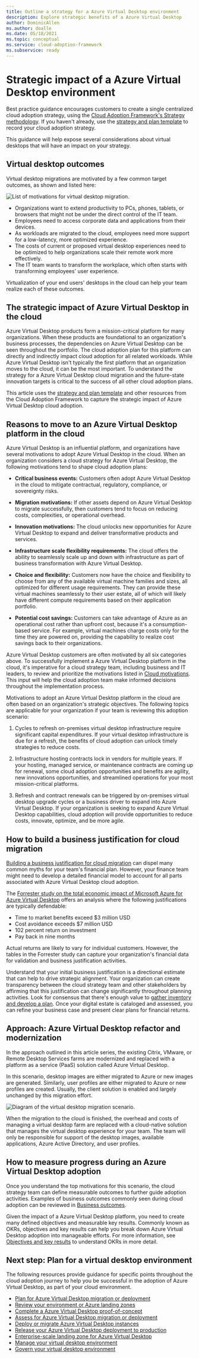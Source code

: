 ```yaml
---
title: Outline a strategy for a Azure Virtual Desktop environment
description: Explore strategic benefits of a Azure Virtual Desktop
author: DominicAllen
ms.author: doalle
ms.date: 05/18/2021
ms.topic: conceptual
ms.service: cloud-adoption-framework
ms.subservice: ready
---
```


# Strategic impact of a Azure Virtual Desktop environment

Best practice guidance encourages customers to create a single centralized cloud adoption strategy, using the [Cloud Adoption Framework's Strategy methodology](../../strategy/index.md). If you haven't already, use the [strategy and plan template](https://raw.githubusercontent.com/microsoft/CloudAdoptionFramework/master/plan/cloud-adoption-framework-strategy-and-plan-template.docx) to record your cloud adoption strategy.

This guidance will help expose several considerations about virtual desktops that will have an impact on your strategy.

## Virtual desktop outcomes

Virtual desktop migrations are motivated by a few common target outcomes, as shown and listed here:

![List of motivations for virtual desktop migration.](../../_images/migrate/wvd/motivations.png)

- Organizations want to extend productivity to PCs, phones, tablets, or browsers that might not be under the direct control of the IT team.
- Employees need to access corporate data and applications from their devices.
- As workloads are migrated to the cloud, employees need more support for a low-latency, more optimized experience.
- The costs of current or proposed virtual desktop experiences need to be optimized to help organizations scale their remote work more effectively.
- The IT team wants to transform the workplace, which often starts with transforming employees' user experience.

Virtualization of your end users' desktops in the cloud can help your team realize each of these outcomes.

## The strategic impact of Azure Virtual Desktop in the cloud

Azure Virtual Desktop products form a mission-critical platform for many organizations. When these products are foundational to an organization's business processes, the dependencies on Azure Virtual Desktop can be seen throughout the portfolio. The cloud adoption plan for this platform can directly and indirectly impact cloud adoption for all related workloads. While Azure Virtual Desktop isn't typically the first platform that an organization moves to the cloud, it can be the most important. To understand the strategy for a Azure Virtual Desktop cloud migration and the future-state innovation targets is critical to the success of all other cloud adoption plans.

This article uses the [strategy and plan template](https://raw.githubusercontent.com/microsoft/CloudAdoptionFramework/master/plan/cloud-adoption-framework-strategy-and-plan-template.docx) and other resources from the Cloud Adoption Framework to capture the strategic impact of Azure Virtual Desktop cloud adoption.

## Reasons to move to an Azure Virtual Desktop platform in the cloud

Azure Virtual Desktop is an influential platform, and organizations have several motivations to adopt Azure Virtual Desktop in the cloud. When an organization considers a cloud strategy for Azure Virtual Desktop, the following motivations tend to shape cloud adoption plans:

- **Critical business events:** Customers often adopt Azure Virtual Desktop in the cloud to mitigate contractual, regulatory, compliance, or sovereignty risks.

- **Migration motivations:** If other assets depend on Azure Virtual Desktop to migrate successfully, then customers tend to focus on reducing costs, complexities, or operational overhead.

- **Innovation motivations:** The cloud unlocks new opportunities for Azure Virtual Desktop to expand and deliver transformative products and services.

- **Infrastructure scale flexibility requirements:** The cloud offers the ability to seamlessly scale up and down with infrastructure as part of business transformation with Azure Virtual Desktop.

- **Choice and flexibility:** Customers now have the choice and flexibility to choose from any of the available virtual machine families and sizes, all optimized for different usage requirements. They can provide these virtual machines seamlessly to their user estate, all of which will likely have different compute requirements based on their application portfolio.

- **Potential cost savings:** Customers can take advantage of Azure as an operational cost rather than upfront cost, because it's a consumption-based service. For example, virtual machines charge costs only for the time they are powered on, providing the capability to realize cost savings back to their organizations.

Azure Virtual Desktop customers are often motivated by all six categories above. To successfully implement a Azure Virtual Desktop platform in the cloud, it's imperative for a cloud strategy team, including business and IT leaders, to review and prioritize the motivations listed in [Cloud motivations](../../strategy/motivations.md). This input will help the cloud adoption team make informed decisions throughout the implementation process.

Motivations to adopt an Azure Virtual Desktop platform in the cloud are often based on an organization's strategic objectives. The following topics are applicable for your organization if your team is reviewing this adoption scenario:

1. Cycles to refresh on-premises virtual desktop infrastructure require significant capital expenditures. If your virtual desktop infrastructure is due for a refresh, the benefits of cloud adoption can unlock timely strategies to reduce costs.

2. Infrastructure hosting contracts lock in vendors for multiple years. If your hosting, managed service, or maintenance contracts are coming up for renewal, some cloud adoption opportunities and benefits are agility, new innovations opportunities, and streamlined operations for your most mission-critical platforms.

3. Refresh and contract renewals can be triggered by on-premises virtual desktop upgrade cycles or a business driver to expand into Azure Virtual Desktop. If your organization is seeking to expand Azure Virtual Desktop capabilities, cloud adoption will provide opportunities to reduce costs, innovate, optimize, and be more agile.

## How to build a business justification for cloud migration

[Building a business justification for cloud migration](../../strategy/cloud-migration-business-case.md) can dispel many common myths for your team's financial plan. However, your finance team might need to develop a detailed financial model to account for all parts associated with Azure Virtual Desktop cloud adoption.

The [Forrester study on the total economic impact of Microsoft Azure for Azure Virtual Desktop](https://azure.microsoft.com/resources/the-total-economic-impact-of-microsoft-windows-virtual-desktop-a-commissioned-study-conducted-by-forrester-consulting/) offers an analysis where the following justifications are typically defendable:

- Time to market benefits exceed $3 million USD
- Cost avoidance exceeds $7 million USD
- 102 percent return on investment
- Pay back in nine months

Actual returns are likely to vary for individual customers. However, the tables in the Forrester study can capture your organization's financial data for validation and business justification activities.

Understand that your initial business justification is a directional estimate that can help to drive strategic alignment. Your organization can create transparency between the cloud strategy team and other stakeholders by affirming that this justification can change significantly throughout planning activities. Look for consensus that there's enough value to [gather inventory and develop a plan](./plan.md). Once your digital estate is cataloged and assessed, you can refine your business case and present clear plans for financial returns.

## Approach: Azure Virtual Desktop refactor and modernization

In the approach outlined in this article series, the existing Citrix, VMware, or Remote Desktop Services farms are modernized and replaced with a platform as a service (PaaS) solution called Azure Virtual Desktop.

In this scenario, desktop images are either migrated to Azure or new images are generated. Similarly, user profiles are either migrated to Azure or new profiles are created. Usually, the client solution is enabled and largely unchanged by this migration effort.

![Diagram of the virtual desktop migration scenario.](../../_images/migrate/wvd/scenario-solution.png)

When the migration to the cloud is finished, the overhead and costs of managing a virtual desktop farm are replaced with a cloud-native solution that manages the virtual desktop experience for your team. The team will only be responsible for support of the desktop images, available applications, Azure Active Directory, and user profiles.

## How to measure progress during an Azure Virtual Desktop adoption

Once you understand the top motivations for this scenario, the cloud strategy team can define measurable outcomes to further guide adoption activities. Examples of business outcomes commonly seen during cloud adoption can be reviewed in [Business outcomes](../../strategy/business-outcomes/index.md).

Given the impact of a Azure Virtual Desktop platform, you need to create many defined objectives and measurable key results. Commonly known as OKRs, objectives and key results can help you break down Azure Virtual Desktop adoption into manageable efforts. For more information, see [Objectives and key results](../../strategy/business-outcomes/okr.md) to understand OKRs in more detail.

## Next step: Plan for a virtual desktop environment

The following resources provide guidance for specific points throughout the cloud adoption journey to help you be successful in the adoption of Azure Virtual Desktop, as part of your cloud environment.

- [Plan for Azure Virtual Desktop migration or deployment](./plan.md)
- [Review your environment or Azure landing zones](./ready.md)
- [Complete a Azure Virtual Desktop proof-of-concept](./proof-of-concept.md)
- [Assess for Azure Virtual Desktop migration or deployment](./migrate-assess.md)
- [Deploy or migrate Azure Virtual Desktop instances](./migrate-deploy.md)
- [Release your Azure Virtual Desktop deployment to production](./migrate-release.md)
- [Enterprise-scale landing zone for Azure Virtual Desktop](./enterprise-scale-landing-zone.md)
- [Manage your virtual desktop environment](./manage.md)
- [Govern your virtual desktop environment](./govern.md)
